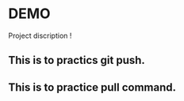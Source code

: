 # DEMO
Project discription !

## This is to practics git push.

## This is to practice pull command.

